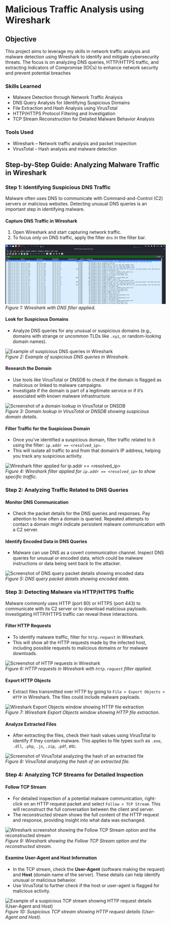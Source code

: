 # Malicious Traffic Analysis using Wireshark

## Objective
This project aims to leverage my skills in network traffic analysis and malware detection using Wireshark to identify and mitigate cybersecurity threats. The focus is on analyzing DNS queries, HTTP/HTTPS traffic, and extracting Indicators of Compromise (IOCs) to enhance network security and prevent potential breaches


### Skills Learned

- Malware Detection through Network Traffic Analysis
- DNS Query Analysis for Identifying Suspicious Domains
- File Extraction and Hash Analysis using VirusTotal
- HTTP/HTTPS Protocol Filtering and Investigation
- TCP Stream Reconstruction for Detailed Malware Behavior Analysis


### Tools Used

- Wireshark – Network traffic analysis and packet inspection
- VirusTotal – Hash analysis and malware detection


## Step-by-Step Guide: Analyzing Malware Traffic in Wireshark

### Step 1: Identifying Suspicious DNS Traffic

Malware often uses DNS to communicate with Command-and-Control (C2) servers or malicious websites. Detecting unusual DNS queries is an important step in identifying malware.

#### Capture DNS Traffic in Wireshark

1. Open Wireshark and start capturing network traffic.
2. To focus only on DNS traffic, apply the filter `dns` in the filter bar.

![Screenshot of Wireshark with DNS filter applied](images/VirtualBox_kalikali_17_09_2024_11_42_38.png)  
*Figure 1: Wireshark with DNS filter applied.*

#### Look for Suspicious Domains

- Analyze DNS queries for any unusual or suspicious domains (e.g., domains with strange or uncommon TLDs like `.xyz`, or random-looking domain names).

![Example of suspicious DNS queries in Wireshark](path/to/suspicious-dns-queries-image.png)  
*Figure 2: Example of suspicious DNS queries in Wireshark.*

#### Research the Domain

- Use tools like VirusTotal or DNSDB to check if the domain is flagged as malicious or linked to malware campaigns.
- Investigate if the domain is part of a legitimate service or if it’s associated with known malware infrastructure.

![Screenshot of a domain lookup in VirusTotal or DNSDB](path/to/domain-lookup-image.png)  
*Figure 3: Domain lookup in VirusTotal or DNSDB showing suspicious domain details.*

#### Filter Traffic for the Suspicious Domain

- Once you’ve identified a suspicious domain, filter traffic related to it using the filter: `ip.addr == <resolved_ip>`.
- This will isolate all traffic to and from that domain’s IP address, helping you track any suspicious activity.

![Wireshark filter applied for `ip.addr == <resolved_ip>`](path/to/ip-filter-image.png)  
*Figure 4: Wireshark filter applied for `ip.addr == <resolved_ip>` to show specific traffic.*

### Step 2: Analyzing Traffic Related to DNS Queries

#### Monitor DNS Communication

- Check the packet details for the DNS queries and responses. Pay attention to how often a domain is queried. Repeated attempts to contact a domain might indicate persistent malware communication with a C2 server.

#### Identify Encoded Data in DNS Queries

- Malware can use DNS as a covert communication channel. Inspect DNS queries for unusual or encoded data, which could be malware instructions or data being sent back to the attacker.

![Screenshot of DNS query packet details showing encoded data](path/to/encoded-data-image.png)  
*Figure 5: DNS query packet details showing encoded data.*

### Step 3: Detecting Malware via HTTP/HTTPS Traffic

Malware commonly uses HTTP (port 80) or HTTPS (port 443) to communicate with its C2 server or to download malicious payloads. Investigating HTTP/HTTPS traffic can reveal these interactions.

#### Filter HTTP Requests

- To identify malware traffic, filter for `http.request` in Wireshark.
- This will show all the HTTP requests made by the infected host, including possible requests to malicious domains or for malware downloads.

![Screenshot of HTTP requests in Wireshark](path/to/http-requests-image.png)  
*Figure 6: HTTP requests in Wireshark with `http.request` filter applied.*

#### Export HTTP Objects

- Extract files transmitted over HTTP by going to `File > Export Objects > HTTP` in Wireshark. The files could include malware payloads.

![Wireshark Export Objects window showing HTTP file extraction](path/to/export-objects-image.png)  
*Figure 7: Wireshark Export Objects window showing HTTP file extraction.*

#### Analyze Extracted Files

- After extracting the files, check their hash values using VirusTotal to identify if they contain malware. This applies to file types such as `.exe`, `.dll`, `.php`, `.js`, `.zip`, `.pdf`, etc.

![Screenshot of VirusTotal analyzing the hash of an extracted file](path/to/virus-total-image.png)  
*Figure 8: VirusTotal analyzing the hash of an extracted file.*

### Step 4: Analyzing TCP Streams for Detailed Inspection

#### Follow TCP Stream

- For detailed inspection of a potential malware communication, right-click on an HTTP request packet and select `Follow > TCP Stream`. This will reconstruct the full conversation between the client and server.
- The reconstructed stream shows the full content of the HTTP request and response, providing insight into what data was exchanged.

![Wireshark screenshot showing the Follow TCP Stream option and the reconstructed stream](path/to/tcp-stream-image.png)  
*Figure 9: Wireshark showing the Follow TCP Stream option and the reconstructed stream.*

#### Examine User-Agent and Host Information

- In the TCP stream, check the **User-Agent** (software making the request) and **Host** (domain name of the server). These details can help identify unusual or malicious behavior.
- Use VirusTotal to further check if the host or user-agent is flagged for malicious activity.

![Example of a suspicious TCP stream showing HTTP request details (User-Agent and Host)](path/to/tcp-stream-details-image.png)  
*Figure 10: Suspicious TCP stream showing HTTP request details (User-Agent and Host).*
